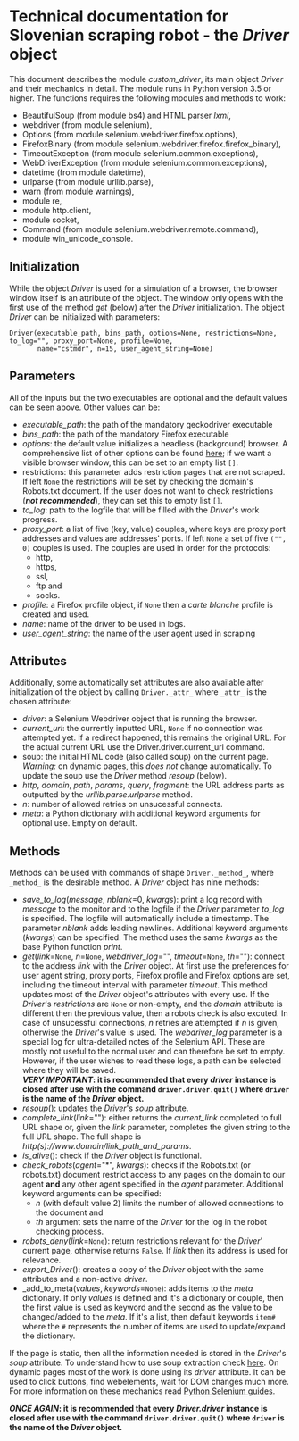 # Technical documentation for Slovenian scraping robot - the _Driver_ object
This document describes the module _custom_driver_, its main object _Driver_ and their mechanics in detail. The module runs in Python 
version 3.5 or higher. The functions requires the following modules and methods to work:
 * BeautifulSoup (from module bs4) and HTML parser _lxml_,
 * webdriver (from module selenium),
 * Options (from module selenium.webdriver.firefox.options),
 * FirefoxBinary (from module selenium.webdriver.firefox.firefox_binary),
 * TimeoutException (from module selenium.common.exceptions),
 * WebDriverException (from module selenium.common.exceptions),
 * datetime (from module datetime),
 * urlparse (from module urllib.parse),
 * warn (from module warnings),
 * module re,
 * module http.client,
 * module socket,
 * Command (from module selenium.webdriver.remote.command),
 * module win_unicode_console.

## Initialization
While the object _Driver_ is used for a simulation of a browser, the browser window itself is an attribute of the object. The window 
only opens with the first use of the method _get_ (below) after the _Driver_ initialization. The object _Driver_ can be initialized 
with parameters:
```
Driver(executable_path, bins_path, options=None, restrictions=None, to_log="", proxy_port=None, profile=None,
       name="cstmdr", n=15, user_agent_string=None)
```
## Parameters
All of the inputs but the two executables are optional and the default values can be seen above. Other values can be:
 * _executable_path_: the path of the mandatory geckodriver executable
 * _bins_path_: the path of the mandatory Firefox executable
 * _options_: the default value initializes a headless (background) browser. A comprehensive list of other options can be found 
 [here](https://www.selenium.dev/selenium/docs/api/py/webdriver_firefox/selenium.webdriver.firefox.options.html); if we want a visible
 browser window, this can be set to an empty list `[]`.
 * restrictions: this parameter adds restriction pages that are not scraped. If left `None` the restrictions will be set by checking the 
 domain's Robots.txt document. If the user does not want to check restrictions (__*not recommended*__), they can set this to empty list
 `[]`.
 * _to_log_: path to the logfile that will be filled with the _Driver_'s work progress.
 * _proxy_port_: a list of five (key, value) couples, where keys are proxy port addresses and values are addresses' ports. If left 
 `None` a set of five `("", 0)` couples is used. The couples are used in order for the protocols:
   * http,
   * https, 
   * ssl, 
   * ftp and 
   * socks.
 * _profile_: a Firefox profile object, if `None` then a _carte_ _blanche_ profile is created and used.
 * _name_: name of the driver to be used in logs.
 * _user_agent_string_: the name of the user agent used in scraping 

## Attributes
Additionally, some automatically set attributes are also available after initialization of the object by calling `Driver._attr_` where
`_attr_` is the chosen attribute:
 * _driver_: a Selenium Webdriver object that is running the browser.
 * _current_url_: the currently inputted URL, `None` if no connection was attempted yet. If a redirect happened, this remains the
 original URL. For the actual current URL use the Driver.driver.current_url command.
 * soup: the initial HTML code (also called soup) on the current page. _Warning:_ on dynamic pages, this _does not_ change automatically. 
 To update the soup use the _Driver_ method _resoup_ (below).
 * _http_, _domain_, _path_, _params_, _query_, _fragment_: the URL address parts as outputted by the _urllib.parse.urlparse_ method.
 * _n_: number of allowed retries on unsucessful connects.
 * _meta_: a Python dictionary with additional keyword arguments for optional use. Empty on default.

## Methods
Methods can be used with commands of shape `Driver._method_`, where `_method_` is the desirable method. A _Driver_ object has nine 
methods:
 * _save_to_log_(_message_, _nblank_=0, _kwargs_): print a log record with _message_ to the monitor and to the logfile if the _Driver_ 
 parameter _to_log_ is specified. The logfile will automatically include a timestamp. The parameter _nblank_ adds leading newlines. 
 Additional keyword arguments (_kwargs_) can be specified. The method uses the same _kwargs_ as the base Python function _print_.
 * _get_(_link_=`None`, _n_=`None`, _webdriver_log_="", _timeout_=`None`, _th_=""): connect to the address _link_ with the _Driver_
 object. At first use the preferences for user agent string, proxy ports, Firefox profile and Firefox options are set, including the
 timeout interval with parameter _timeout_. This method updates most of the _Driver_ object's attributes with every use. If the 
 _Driver_'s _restrictions_ are `None` or non-empty, and the _domain_ attribute is different then the previous value, then a robots check
 is also excuted. In case of unsucessful connections, _n_ retries are attempted if _n_ is given, otherwise the _Driver_'s value is used.
   The _webdriver_log_ parameter is a special log for ultra-detailed notes of the Selenium API. These are mostly not useful to the 
 normal user and can therefore be set to empty. However, if the user wishes to read these logs, a path can be selected where they will be
 saved.  
 __*VERY IMPORTANT*: it is recommended that every _driver_ instance is closed after use with the command `driver.driver.quit()` where
`driver` is the name of the _Driver_ object.__
 * _resoup_(): updates the _Driver_'s _soup_ attribute.
 * _complete_link_(_link_=""): either returns the _current_link_ completed to full URL shape or, given the _link_ parameter, completes 
 the given string to the full URL shape. The full shape is _http(s)://ww<span>w.<span>domain/link_path_and_params_.
 * _is_alive_(): check if the _Driver_ object is functional.
 * _check_robots_(_agent_="*", _kwargs_): checks if the Robots.txt (or robots.txt) document restrict access to any pages on the domain 
 to our agent __and__ any other agent specified in the _agent_ parameter. Additional keyword arguments can be specified: 
   * _n_ (with default value 2) limits the number of allowed connections to the document and
   * _th_ argument sets the name of the _Driver_ for the log in the robot checking process.
 * _robots_deny_(_link_=`None`): return restrictions relevant for the _Driver_' current page, otherwise returns `False`. If _link_ then
 its address is used for relevance.
 * _export_Driver_(): creates a copy of the _Driver_ object with the same attributes and a non-active _driver_.
 * _add_to_meta(_values_, _keywords_=`None`): adds items to the _meta_ dictionary. If only _values_ is defined and it's a dictionary or 
 couple, then the first value is used as keyword and the second as the value to be changed/added to the _meta_. If it's a list, then 
 default keywords `item#` where the `#` represents the number of items are used to update/expand the dictionary.
 
If the page is static, then all the information needed is stored in the _Driver_'s _soup_ attribute. To understand how to use soup 
extraction check [here](https://www.crummy.com/software/BeautifulSoup/bs4/doc/). On dynamic pages most of the work is done using its
_driver_ attribute. It can be used to click buttons, find webelements, wait for DOM changes much more. For more information on these 
mechanics read [Python Selenium guides](https://selenium-python.readthedocs.io/).

__*ONCE AGAIN*: it is recommended that every _Driver.driver_ instance is closed after use with the command `driver.driver.quit()` where
`driver` is the name of the _Driver_ object.__
